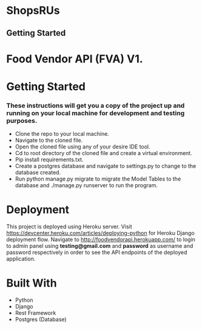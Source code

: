 # ShopsRUs
## Getting Started




# Food Vendor API (FVA) V1.
# Getting Started
### These instructions will get you a copy of the project up and running on your local machine for development and testing purposes.
* Clone the repo to your local machine.
* Navigate to the cloned file.
* Open the cloned file using any of your desire IDE tool.
* Cd to root directory of the cloned file and create a virtual environment.
* Pip install requirements.txt.
* Create a postgres database and navigate to settings.py to change to the database created.
* Run python manage.py migrate to migrate the Model Tables to the database and ./manage.py runserver to run the program.
# Deployment
This project is deployed using Heroku server. Visit https://devcenter.heroku.com/articles/deploying-python for Heroku Django deployment flow. 
Navigate to http://foodvendorapi.herokuapp.com/ to login to admin panel using
__testing@gmail.com__ and __password__ as username and password respectively in order to see the API endpoints of the deployed application.
# Built With
* Python
* Django 
* Rest Framework
* Postgres (Database)

